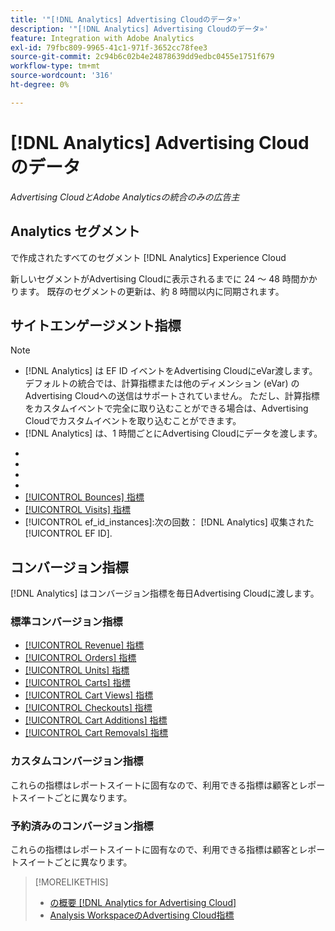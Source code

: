 ```yaml
---
title: '"[!DNL Analytics] Advertising Cloudのデータ»'
description: '"[!DNL Analytics] Advertising Cloudのデータ»'
feature: Integration with Adobe Analytics
exl-id: 79fbc809-9965-41c1-971f-3652cc78fee3
source-git-commit: 2c94b6c02b4e24878639dd9edbc0455e1751f679
workflow-type: tm+mt
source-wordcount: '316'
ht-degree: 0%

---
```


# [!DNL Analytics] Advertising Cloudのデータ

*Advertising CloudとAdobe Analyticsの統合のみの広告主*

## Analytics セグメント

で作成されたすべてのセグメント [!DNL Analytics] Experience Cloud

新しいセグメントがAdvertising Cloudに表示されるまでに 24 ～ 48 時間かかります。 既存のセグメントの更新は、約 8 時間以内に同期されます。

<!-- I added "metric" to some of the links below, even though it looks redundant, because of syntax limitations: If you use [!DNL] or [!UICONTROL] as the sole text of a link (such as [[!UICONTROL Revenue]], the tag is included in the link text (such as "[!UICONTROL Revenue]") when it's published. -->

## サイトエンゲージメント指標

>[!NOTE]
>
>* [!DNL Analytics] は EF ID イベントをAdvertising CloudにeVar渡します。  デフォルトの統合では、計算指標または他のディメンション (eVar) のAdvertising Cloudへの送信はサポートされていません。 ただし、計算指標をカスタムイベントで完全に取り込むことができる場合は、Advertising Cloudでカスタムイベントを取り込むことができます。
>* [!DNL Analytics] は、1 時間ごとにAdvertising Cloudにデータを渡します。


* [!UICONTROL Timespent_secs_1stvisit]:訪問者の初回訪問時にサイトで費やした秒数。
* [!UICONTROL Timespent_secs_total]:クリックのルックバックウィンドウ内のすべての訪問でサイトで費やした合計秒数。
* [!UICONTROL Pageviews_1stvisit]:訪問者の初回訪問中のサイトでのページビュー数。
* [!UICONTROL Pageviews_total]:クリックのルックバックウィンドウ内のすべての訪問における、サイトでのページビューの合計数。
* [[!UICONTROL Bounces] 指標](https://experienceleague.adobe.com/docs/analytics/components/metrics/bounces.html)
* [[!UICONTROL Visits] 指標](https://experienceleague.adobe.com/docs/analytics/components/metrics/visits.html)
* [!UICONTROL ef_id_instances]:次の回数： [!DNL Analytics] 収集された [!UICONTROL EF ID].

## コンバージョン指標

[!DNL Analytics] はコンバージョン指標を毎日Advertising Cloudに渡します。

### 標準コンバージョン指標

* [[!UICONTROL Revenue] 指標](https://experienceleague.adobe.com/docs/analytics/components/metrics/revenue.html)
* [[!UICONTROL Orders] 指標](https://experienceleague.adobe.com/docs/analytics/components/metrics/orders.html)
* [[!UICONTROL Units] 指標](https://experienceleague.adobe.com/docs/analytics/components/metrics/units.html)
* [[!UICONTROL Carts] 指標](https://experienceleague.adobe.com/docs/analytics/components/metrics/carts.html)
* [[!UICONTROL Cart Views] 指標](https://experienceleague.adobe.com/docs/analytics/components/metrics/cart-views.html)
* [[!UICONTROL Checkouts] 指標](https://experienceleague.adobe.com/docs/analytics/components/metrics/checkouts.html)
* [[!UICONTROL Cart Additions] 指標](https://experienceleague.adobe.com/docs/analytics/components/metrics/cart-additions.html)
* [[!UICONTROL Cart Removals] 指標](https://experienceleague.adobe.com/docs/analytics/components/metrics/cart-removals.html)

### カスタムコンバージョン指標

これらの指標はレポートスイートに固有なので、利用できる指標は顧客とレポートスイートごとに異なります。

### 予約済みのコンバージョン指標

これらの指標はレポートスイートに固有なので、利用できる指標は顧客とレポートスイートごとに異なります。

>[!MORELIKETHIS]
>
>* [の概要 [!DNL Analytics for Advertising Cloud]](overview.md)
>* [Analysis WorkspaceのAdvertising Cloud指標](/help/integrations/analytics/advertising-cloud-metrics-in-analytics.md)

